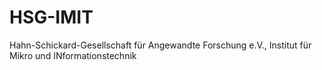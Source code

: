 # HSG-IMIT
Hahn-Schickard-Gesellschaft für Angewandte Forschung e.V., Institut für Mikro und INformationstechnik
